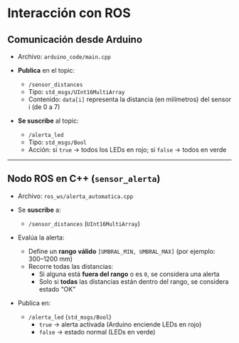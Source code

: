 # Interacción con ROS

## Comunicación desde Arduino
- Archivo: `arduino_code/main.cpp`
- **Publica** en el topic:
  - `/sensor_distances`
  - Tipo: `std_msgs/UInt16MultiArray`
  - Contenido: `data[i]` representa la distancia (en milímetros) del sensor i (de 0 a 7)

- **Se suscribe** al topic:
  - `/alerta_led`
  - Tipo: `std_msgs/Bool`
  - Acción: si `true` → todos los LEDs en rojo; si `false` → todos en verde

---

## Nodo ROS en C++ (`sensor_alerta`)

- Archivo: `ros_ws/alerta_automatica.cpp`
- Se **suscribe** a:
  - `/sensor_distances` (`UInt16MultiArray`)

- Evalúa la alerta:
  - Define un **rango válido** `[UMBRAL_MIN, UMBRAL_MAX]` (por ejemplo: 300–1200 mm)
  - Recorre todas las distancias:
    - Si alguna está **fuera del rango** o es `0`, se considera una alerta
    - Solo si **todas** las distancias están dentro del rango, se considera estado “OK”

- Publica en:
  - `/alerta_led` (`std_msgs/Bool`)
    - `true` → alerta activada (Arduino enciende LEDs en rojo)
    - `false` → estado normal (LEDs en verde)

